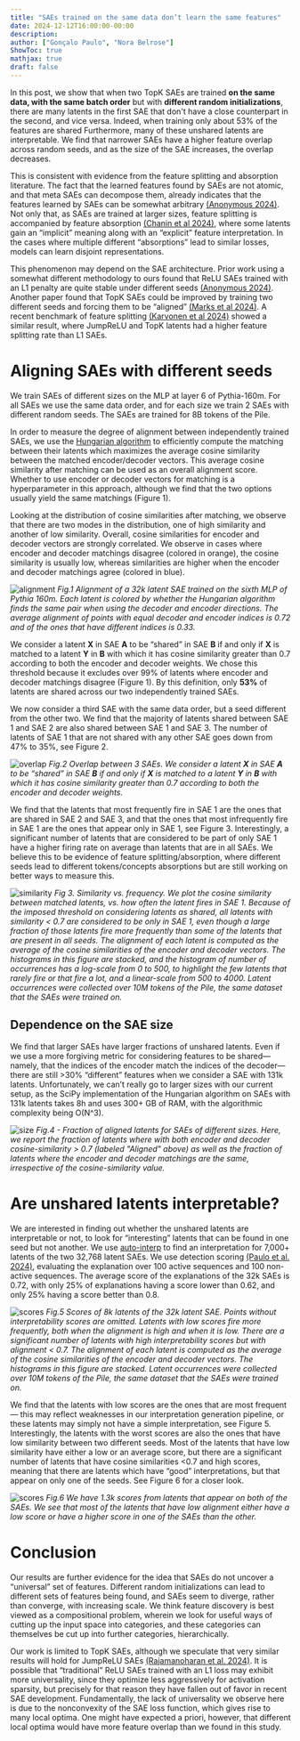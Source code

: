 ```yaml
---
title: "SAEs trained on the same data don’t learn the same features"
date: 2024-12-12T16:00:00-00:00
description: 
author: ["Gonçalo Paulo", "Nora Belrose"]
ShowToc: true
mathjax: true
draft: false
---
```


In this post, we show that when two TopK SAEs are trained **on the same data, with the same batch order** but with **different random initializations**, there are many latents in the first SAE that don't have a close counterpart in the second, and vice versa. Indeed, when training  only about 53% of the features are shared Furthermore, many of these unshared latents are interpretable. We find that narrower SAEs have a higher feature overlap across random seeds, and as the size of the SAE increases, the overlap decreases.

This is consistent with evidence from the feature splitting and absorption literature. The fact that the learned features found by SAEs are not atomic, and that meta SAEs can decompose them, already indicates that the features learned by SAEs can be somewhat arbitrary [(Anonymous 2024)](https://openreview.net/pdf?id=9ca9eHNrdH). Not only that, as SAEs are trained at larger sizes, feature splitting is accompanied by feature absorption [(Chanin et al 2024)](https://arxiv.org/abs/2409.14507), where some latents gain an “implicit” meaning along with an “explicit” feature interpretation. In the cases where multiple different “absorptions” lead to similar losses, models can learn disjoint representations.

This phenomenon may depend on the SAE architecture. Prior work using a somewhat different methodology to ours found that ReLU SAEs trained with an L1 penalty are quite stable under different seeds [(Anonymous 2024)](https://openreview.net/pdf?id=9ca9eHNrdH). Another paper found that TopK SAEs could be improved by training two different seeds and forcing them to be “aligned” [(Marks et al 2024)](https://arxiv.org/abs/2411.01220). A recent benchmark of feature splitting [(Karvonen et al 2024)](https://www.neuronpedia.org/sae-bench) showed a similar result, where JumpReLU and TopK latents had a higher feature splitting rate than L1 SAEs.

# Aligning SAEs with different seeds

We train SAEs of different sizes on the MLP at layer 6 of Pythia-160m. For all SAEs we use the same data order, and for each size we train 2 SAEs with different random seeds. The SAEs are trained for 8B tokens of the Pile.

In order to measure the degree of alignment between independently trained SAEs, we use the [Hungarian algorithm](https://en.wikipedia.org/wiki/Hungarian_algorithm) to efficiently compute the matching between their latents which maximizes the average cosine similarity between the matched encoder/decoder vectors. This average cosine similarity after matching can be used as an overall alignment score. Whether to use encoder or decoder vectors for matching is a hyperparameter in this approach, although we find that the two options usually yield the same matchings (Figure 1).

Looking at the distribution of cosine similarities after matching, we observe that there are two modes in the distribution, one of high similarity and another of low similarity. Overall, cosine similarities for encoder and decoder vectors are strongly correlated. We observe in cases where encoder and decoder matchings disagree (colored in orange), the cosine similarity is usually low, whereas similarities are higher when the encoder and decoder matchings agree (colored in blue).

![alignment](/images/blog/sae_seed_similarity/equal.jpg)
_Fig.1 Alignment of a 32k latent SAE trained on the sixth MLP of Pythia 160m. Each latent is colored by whether the Hungarian algorithm finds the same pair when using the decoder and encoder directions. The average alignment of points with equal decoder and encoder indices is 0.72 and of the ones that have different indices is 0.33._

We consider a latent **X** in SAE **A** to be “shared” in SAE **B** if and only if **X** is matched to a latent **Y** in **B** with which it has cosine similarity greater than 0.7 according to both the encoder and decoder weights. We chose this threshold because it excludes over 99% of latents where encoder and decoder matchings disagree (Figure 1). By this definition, only **53%** of latents are shared across our two independently trained SAEs.

We now consider a third SAE with the same data order, but a seed different from the other two. We find that the majority of latents shared between SAE 1 and SAE 2 are also shared between SAE 1 and SAE 3. The number of latents of SAE 1 that are not shared with any other SAE goes down from 47% to 35%, see Figure 2.

![overlap](/images/blog/sae_seed_similarity/donut.png)
_Fig.2 Overlap between 3 SAEs. We consider a latent **X** in SAE **A** to be “shared” in SAE **B** if and only if **X** is matched to a latent **Y** in **B** with which it has cosine similarity greater than 0.7 according to both the encoder and decoder weights._

We find that the latents that most frequently fire in SAE 1 are the ones that are shared in SAE 2 and SAE 3, and that the ones that most infrequently fire in SAE 1 are the ones that appear only in SAE 1, see Figure 3. Interestingly, a significant number of latents that are considered to be part of only SAE 1 have a higher firing rate on average than latents that are in all SAEs. We believe this to be evidence of feature splitting/absorption, where different seeds lead to different tokens/concepts absorptions but are still working on better ways to measure this. 

![similarity](/images/blog/sae_seed_similarity/sae_overlap.png)
_Fig 3. Similarity vs. frequency. We plot the cosine similarity between matched latents, vs. how often the latent fires in SAE 1. Because of the imposed threshold on considering latents as shared, all latents with similarity < 0.7 are considered to be only in SAE 1, even though a large fraction of those latents fire more frequently than some of the latents that are present in all seeds. The alignment of each latent is computed as the average of the cosine similarities of the encoder and decoder vectors. The histograms in this figure are stacked, and the histogram of number of occurrences has a log-scale from 0 to 500, to highlight the few latents that rarely fire or that fire a lot, and a linear-scale from 500 to 4000. Latent occurrences were collected over 10M tokens of the Pile, the same dataset that the SAEs were trained on._

## Dependence on the SAE size

We find that larger SAEs have larger fractions of unshared latents. Even if we use a more forgiving metric for considering features to be shared— namely, that the indices of the encoder match the indices of the decoder— there are still >30% “different” features when we consider a SAE with 131k latents. Unfortunately, we can’t really go to larger sizes with our current setup, as the SciPy implementation of the Hungarian algorithm on SAEs with 131k latents takes 8h and uses 300+ GB of RAM, with the algorithmic complexity being O(N^3). 

![size](/images/blog/sae_seed_similarity/sae_overlap_fraction.png)
_Fig.4 - Fraction of aligned latents for SAEs of different sizes. Here, we report the fraction of latents where with both encoder and decoder cosine-similarity > 0.7 (labeled "Aligned" above) as well as the fraction of latents where the encoder and decoder matchings are the same, irrespective of the cosine-similarity value._

# Are unshared latents interpretable?

We are interested in finding out whether the unshared latents are interpretable or not, to look for “interesting” latents that can be found in one seed but not another. We use [auto-interp](https://github.com/EleutherAI/sae-auto-interp) to find an interpretation for 7,000+ latents of the two 32,768 latent SAEs. We use detection scoring [(Paulo et al. 2024)](https://arxiv.org/abs/2410.13928), evaluating the explanation over 100 active sequences and 100 non-active sequences. The average score of the explanations of the 32k SAEs is 0.72, with only 25% of explanations having a score lower than 0.62, and only 25% having a score better than 0.8.

![scores](/images/blog/sae_seed_similarity/sae_scores.png)
_Fig.5 Scores of 8k latents of the 32k latent SAE. Points without interpretability  scores are omitted. Latents with low scores fire more frequently, both when the alignment is high and when it is low. There are a significant number of latents with high interpretability scores but with alignment < 0.7.  The alignment of each latent is computed as the average of the cosine similarities of the encoder and decoder vectors. The histograms in this figure are stacked. Latent occurrences were collected over 10M tokens of the Pile, the same dataset that the SAEs were trained on._

We find that the latents with low scores are the ones that are most frequent— this may reflect weaknesses in our interpretation generation pipeline, or these latents may simply not have a simple interpretation, see Figure 5. Interestingly, the latents with the worst scores are also the ones that have low similarity between two different seeds. Most of the latents that have low similarity have either a low or an average score, but there are a significant number of latents that have cosine similarities <0.7 and high scores, meaning that there are latents which have “good” interpretations, but that appear on only one of the seeds. See Figure 6 for a closer look.

![scores](/images/blog/sae_seed_similarity/sae_scores_scatter.png)
_Fig.6 We have 1.3k scores from latents that appear on both of the SAEs. We see that most of the latents that have low alignment either have a low score or have a higher score in one of the SAEs than the other._

# Conclusion

Our results are further evidence for the idea that SAEs do not uncover a “universal” set of features. Different random initializations can lead to different sets of features being found, and SAEs seem to diverge, rather than converge, with increasing scale. We think feature discovery is best viewed as a compositional problem, wherein we look for useful ways of cutting up the input space into categories, and these categories can themselves be cut up into further categories, hierarchically.

Our work is limited to TopK SAEs, although we speculate that very similar results will hold for JumpReLU SAEs [(Rajamanoharan et al. 2024)](https://arxiv.org/abs/2407.14435). It is possible that “traditional” ReLU SAEs trained with an L1 loss may exhibit more universality, since they optimize less aggressively for activation sparsity, but precisely for that reason they have fallen out of favor in recent SAE development. Fundamentally, the lack of universality we observe here is due to the nonconvexity of the SAE loss function, which gives rise to many local optima. One might have expected a priori, however, that different local optima would have more feature overlap than we found in this study.



